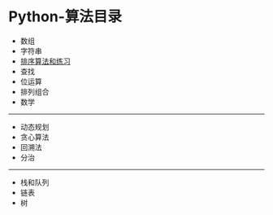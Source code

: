 # Python-算法目录

* 数组
* 字符串
* [排序算法和练习](Python-排序目录.md)
* 查找
* 位运算
* 排列组合
* 数学
****
* 动态规划
* 贪心算法
* 回溯法
* 分治
****
* 栈和队列
* 链表
* 树